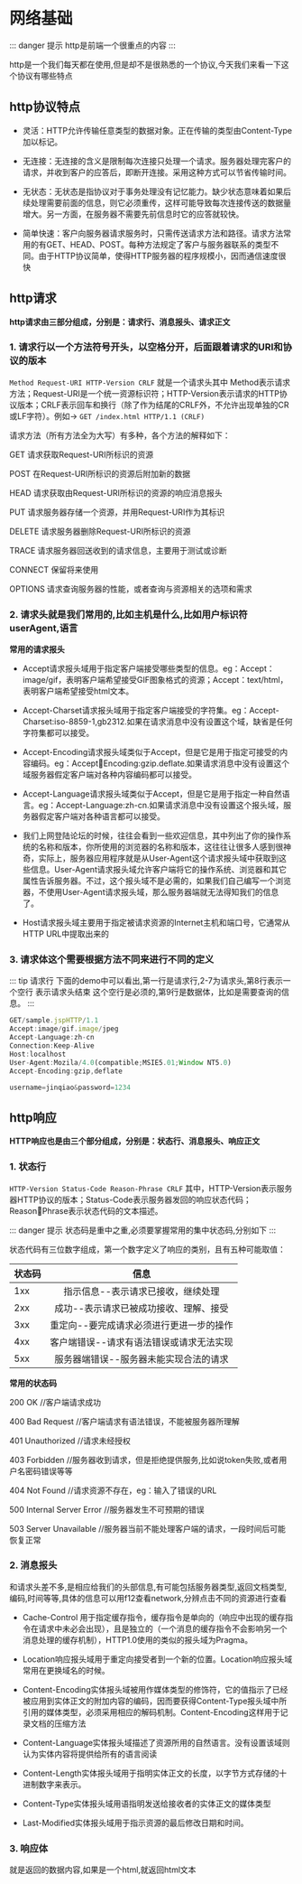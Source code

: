 # 网络基础

::: danger 提示
http是前端一个很重点的内容
:::

http是一个我们每天都在使用,但是却不是很熟悉的一个协议,今天我们来看一下这个协议有哪些特点

## http协议特点

* 灵活：HTTP允许传输任意类型的数据对象。正在传输的类型由Content-Type加以标记。

* 无连接：无连接的含义是限制每次连接只处理一个请求。服务器处理完客户的请求，并收到客户的应答后，即断开连接。采用这种方式可以节省传输时间。

* 无状态：无状态是指协议对于事务处理没有记忆能力。缺少状态意味着如果后续处理需要前面的信息，则它必须重传，这样可能导致每次连接传送的数据量增大。另一方面，在服务器不需要先前信息时它的应答就较快。

* 简单快速：客户向服务器请求服务时，只需传送请求方法和路径。请求方法常用的有GET、HEAD、POST。每种方法规定了客户与服务器联系的类型不同。由于HTTP协议简单，使得HTTP服务器的程序规模小，因而通信速度很快

## http请求

**http请求由三部分组成，分别是：请求行、消息报头、请求正文**

### 1. 请求行以一个方法符号开头，以空格分开，后面跟着请求的URI和协议的版本

`Method Request-URI HTTP-Version CRLF` 就是一个请求头其中 Method表示请求方法；Request-URI是一个统一资源标识符；HTTP-Version表示请求的HTTP协议版本；CRLF表示回车和换行（除了作为结尾的CRLF外，不允许出现单独的CR或LF字符）。例如-> `GET /index.html HTTP/1.1 (CRLF)`

请求方法（所有方法全为大写）有多种，各个方法的解释如下：

GET 请求获取Request-URI所标识的资源

POST 在Request-URI所标识的资源后附加新的数据

HEAD 请求获取由Request-URI所标识的资源的响应消息报头

PUT 请求服务器存储一个资源，并用Request-URI作为其标识

DELETE 请求服务器删除Request-URI所标识的资源

TRACE 请求服务器回送收到的请求信息，主要用于测试或诊断

CONNECT 保留将来使用

OPTIONS 请求查询服务器的性能，或者查询与资源相关的选项和需求

### 2. 请求头就是我们常用的,比如主机是什么,比如用户标识符userAgent,语言

**常用的请求报头**

* Accept请求报头域用于指定客户端接受哪些类型的信息。eg：Accept：image/gif，表明客户端希望接受GIF图象格式的资源；Accept：text/html，表明客户端希望接受html文本。

* Accept-Charset请求报头域用于指定客户端接受的字符集。eg：Accept-Charset:iso-8859-1,gb2312.如果在请求消息中没有设置这个域，缺省是任何字符集都可以接受。

* Accept-Encoding请求报头域类似于Accept，但是它是用于指定可接受的内容编码。eg：AcceptEncoding:gzip.deflate.如果请求消息中没有设置这个域服务器假定客户端对各种内容编码都可以接受。

* Accept-Language请求报头域类似于Accept，但是它是用于指定一种自然语言。eg：Accept-Language:zh-cn.如果请求消息中没有设置这个报头域，服务器假定客户端对各种语言都可以接受。

* 我们上网登陆论坛的时候，往往会看到一些欢迎信息，其中列出了你的操作系统的名称和版本，你所使用的浏览器的名称和版本，这往往让很多人感到很神奇，实际上，服务器应用程序就是从User-Agent这个请求报头域中获取到这些信息。User-Agent请求报头域允许客户端将它的操作系统、浏览器和其它属性告诉服务器。不过，这个报头域不是必需的，如果我们自己编写一个浏览器，不使用User-Agent请求报头域，那么服务器端就无法得知我们的信息
了。

* Host请求报头域主要用于指定被请求资源的Internet主机和端口号，它通常从HTTP URL中提取出来的

### 3. 请求体这个需要根据方法不同来进行不同的定义

::: tip 请求行
下面的demo中可以看出,第一行是请求行,2-7为请求头,第8行表示一个空行 表示请求头结束 这个空行是必须的,第9行是数据体，比如是需要查询的信息。
:::

```js
GET/sample.jspHTTP/1.1
Accept:image/gif.image/jpeg
Accept-Language:zh-cn
Connection:Keep-Alive
Host:localhost
User-Agent:Mozila/4.0(compatible;MSIE5.01;Window NT5.0)
Accept-Encoding:gzip,deflate

username=jinqiao&password=1234
```

## http响应

**HTTP响应也是由三个部分组成，分别是：状态行、消息报头、响应正文**

### 1. 状态行

`HTTP-Version Status-Code Reason-Phrase CRLF` 其中，HTTP-Version表示服务器HTTP协议的版本；Status-Code表示服务器发回的响应状态代码；ReasonPhrase表示状态代码的文本描述。

::: danger 提示
状态码是重中之重,必须要掌握常用的集中状态码,分别如下
:::

状态代码有三位数字组成，第一个数字定义了响应的类别，且有五种可能取值：

| 状态码        | 信息           |
| ------------- |:-------------:|
| 1xx      | 指示信息--表示请求已接收，继续处理 |
| 2xx      | 成功--表示请求已被成功接收、理解、接受      |
| 3xx | 重定向--要完成请求必须进行更进一步的操作      |
| 4xx | 客户端错误--请求有语法错误或请求无法实现      |
| 5xx | 服务器端错误--服务器未能实现合法的请求      |

**常用的状态码**

200 OK //客户端请求成功

400 Bad Request //客户端请求有语法错误，不能被服务器所理解

401 Unauthorized //请求未经授权

403 Forbidden //服务器收到请求，但是拒绝提供服务,比如说token失败,或者用户名密码错误等等

404 Not Found //请求资源不存在，eg：输入了错误的URL

500 Internal Server Error //服务器发生不可预期的错误

503 Server Unavailable //服务器当前不能处理客户端的请求，一段时间后可能恢复正常

### 2. 消息报头

和请求头差不多,是相应给我们的头部信息,有可能包括服务器类型,返回文档类型,编码,时间等等,具体的信息可以用f12查看network,分辨点击不同的资源进行查看

* Cache-Control 用于指定缓存指令，缓存指令是单向的（响应中出现的缓存指令在请求中未必会出现），且是独立的（一个消息的缓存指令不会影响另一个消息处理的缓存机制），HTTP1.0使用的类似的报头域为Pragma。

* Location响应报头域用于重定向接受者到一个新的位置。Location响应报头域常用在更换域名的时候。
* Content-Encoding实体报头域被用作媒体类型的修饰符，它的值指示了已经被应用到实体正文的附加内容的编码，因而要获得Content-Type报头域中所引用的媒体类型，必须采用相应的解码机制。Content-Encoding这样用于记录文档的压缩方法
* Content-Language实体报头域描述了资源所用的自然语言。没有设置该域则认为实体内容将提供给所有的语言阅读
* Content-Length实体报头域用于指明实体正文的长度，以字节方式存储的十进制数字来表示。
* Content-Type实体报头域用语指明发送给接收者的实体正文的媒体类型
* Last-Modified实体报头域用于指示资源的最后修改日期和时间。

### 3. 响应体

就是返回的数据内容,如果是一个html,就返回html文本

